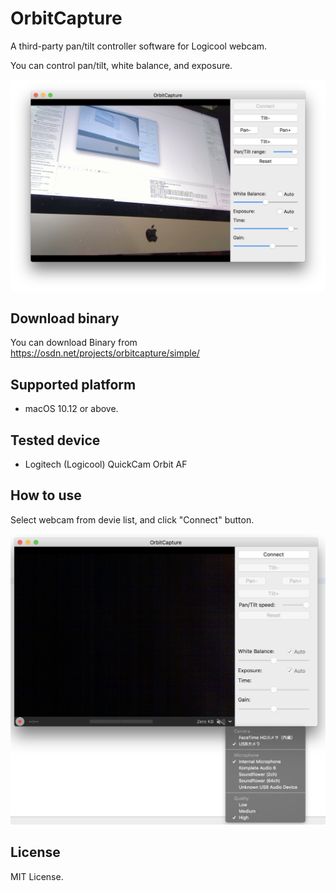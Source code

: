 # OrbitCapture

A third-party pan/tilt controller software for Logicool webcam.

You can control pan/tilt, white balance, and exposure.

![screenshot](https://github.com/hylom/orbitcapture/blob/master/doc/screenshot.png "screenshot")

## Download binary

You can download Binary from https://osdn.net/projects/orbitcapture/simple/

## Supported platform

* macOS 10.12 or above.

## Tested device

 * Logitech (Logicool) QuickCam Orbit AF
 
## How to use

Select webcam from devie list, and click "Connect" button.

![select device](https://github.com/hylom/orbitcapture/blob/master/doc/select_device.png "select device")


## License
MIT License.

